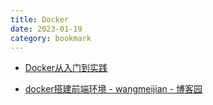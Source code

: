 ```yaml
---
title: Docker
date: 2023-01-19
category: bookmark
---
```


- [Docker从入门到实践](https://yeasy.gitbook.io/docker_practice/image/pull)

- [docker搭建前端环境 - wangmeijian - 博客园](https://www.cnblogs.com/wangmeijian/p/14279781.html)
